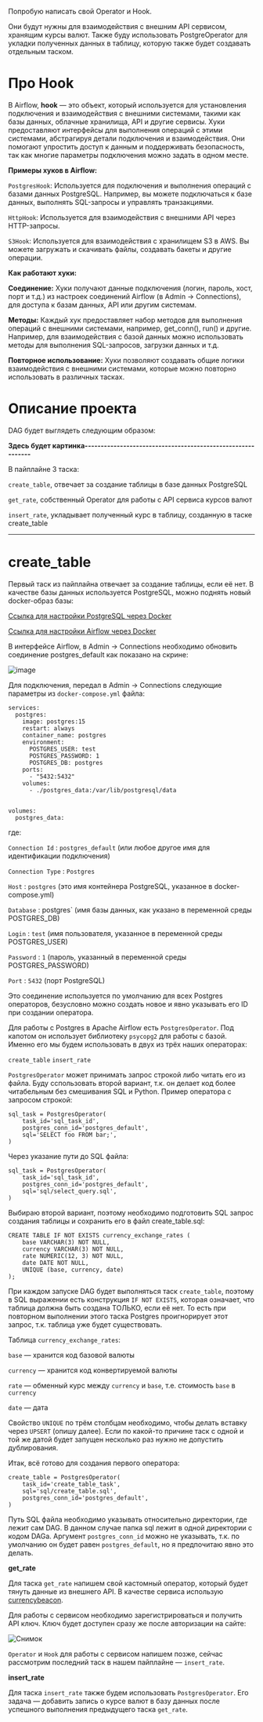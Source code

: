 Попробую написать свой Operator и Hook.

Они будут нужны для взаимодействия с внешним API сервисом, хранящим курсы валют. Также буду использовать PostgreOperator для укладки полученных данных в таблицу, которую также будет создавать отдельным таском.

# **Про Hook**

В Airflow, **hook** — это объект, который используется для установления подключения и взаимодействия с внешними системами, такими как базы данных, облачные хранилища, API и другие сервисы. Хуки предоставляют интерфейсы для выполнения операций с этими системами, абстрагируя детали подключения и взаимодействия. Они помогают упростить доступ к данным и поддерживать безопасность, так как многие параметры подключения можно задать в одном месте.

**Примеры хуков в Airflow:**

`PostgresHook`: Используется для подключения и выполнения операций с базами данных PostgreSQL. Например, вы можете подключаться к базе данных, выполнять SQL-запросы и управлять транзакциями.

`HttpHook`: Используется для взаимодействия с внешними API через HTTP-запросы.

`S3Hook`: Используется для взаимодействия с хранилищем S3 в AWS. Вы можете загружать и скачивать файлы, создавать бакеты и другие операции.

**Как работают хуки:**

**Соединение:** Хуки получают данные подключения (логин, пароль, хост, порт и т.д.) из настроек соединений Airflow (в Admin -> Connections), для доступа к базам данных, API или другим системам.

**Методы:** Каждый хук предоставляет набор методов для выполнения операций с внешними системами, например, get_conn(), run() и другие. Например, для взаимодействия с базой данных можно использовать методы для выполнения SQL-запросов, загрузки данных и т.д.

**Повторное использование:** Хуки позволяют создавать общие логики взаимодействия с внешними системами, которые можно повторно использовать в различных тасках.

# **Описание проекта**

DAG будет выглядеть следующим образом:

**Здесь будет картинка------------------------------------------------------------**

В пайплайне 3 таска:

`create_table`, отвечает за создание таблицы в базе данных PostgreSQL

`get_rate`, собственный Operator для работы с API сервиса курсов валют

`insert_rate`, укладывает полученный курс в таблицу, созданную в таске create_table

-------------------------------------------------------------------------------------

# **create_table**

Первый таск из пайплайна отвечает за создание таблицы, если её нет. В качестве базы данных используется PostgreSQL, можно поднять новый docker-образ базы:

[Ссылка для настройки PostgreSQL через Docker](https://github.com/erohin94/Data-Engineer/tree/main)

[Ссылка для настройки Airflow через Docker](https://github.com/erohin94/Data-Engineer/tree/main/Airflow)

В интерфейсе Airflow, в Admin → Connections необходимо обновить соединение postgres_default как показано на скрине:

![image](https://github.com/user-attachments/assets/51a5ea93-17a0-4e36-a9f7-28a06e909eaf)

Для подключения, передал в Admin → Connections следующие параметры из `docker-compose.yml` файла:

```
services:
  postgres:
    image: postgres:15
    restart: always
    container_name: postgres
    environment:
      POSTGRES_USER: test
      POSTGRES_PASSWORD: 1
      POSTGRES_DB: postgres
    ports:
      - "5432:5432"
    volumes:
      - ./postgres_data:/var/lib/postgresql/data
      

volumes:
  postgres_data:
```

где:

`Connection Id` : `postgres_default` (или любое другое имя для идентификации подключения)

`Connection Type` : `Postgres`

`Host` : `postgres` (это имя контейнера PostgreSQL, указанное в docker-compose.yml)

`Database` : postgres` (имя базы данных, как указано в переменной среды POSTGRES_DB)

`Login` : `test` (имя пользователя, указанное в переменной среды POSTGRES_USER)

`Password` : `1` (пароль, указанный в переменной среды POSTGRES_PASSWORD)

`Port` : `5432` (порт PostgreSQL)

Это соединение используется по умолчанию для всех Postgres операторов, безусловно можно создать новое и явно указывать его ID при создании оператора.

Для работы с Postgres в Apache Airflow есть `PostgresOperator`. Под капотом он использует библиотеку `psycopg2` для работы с базой. Именно его мы будем использовать в двух из трёх наших операторах:

`create_table`
`insert_rate`

`PostgresOperator` может принимать запрос строкой либо читать его из файла. Буду сспользовать второй вариант, т.к. он делает код более читабельным без смешивания SQL и Python. Пример оператора с запросом строкой:

```
sql_task = PostgresOperator(
    task_id='sql_task_id',
    postgres_conn_id='postgres_default',
    sql='SELECT foo FROM bar;',
)
```

Через указание пути до SQL файла:

```
sql_task = PostgresOperator(
    task_id='sql_task_id',
    postgres_conn_id='postgres_default',
    sql='sql/select_query.sql',
)
```

Выбираю второй вариант, поэтому необходимо подготовить SQL запрос создания таблицы и сохранить его в файл create_table.sql:

```
CREATE TABLE IF NOT EXISTS currency_exchange_rates (
    base VARCHAR(3) NOT NULL,
    currency VARCHAR(3) NOT NULL,
    rate NUMERIC(12, 3) NOT NULL,
    date DATE NOT NULL,
    UNIQUE (base, currency, date)
);
```

При каждом запуске DAG будет выполняться таск `create_table`, поэтому в SQL выражении есть конструкция `IF NOT EXISTS`, которая означает, что таблица должна быть создана ТОЛЬКО, если её нет. То есть при повторном выполнении этого таска Postgres проигнорирует этот запрос, т.к. таблица уже будет существовать.

Таблица `currency_exchange_rates`:

`base` — хранится код базовой валюты

`currency` — хранится код конвертируемой валюты

`rate` — обменный курс между `currency` и `base`, т.е. стоимость `base` в `currency`

`date` — дата

Свойство `UNIQUE` по трём столбцам необходимо, чтобы делать вставку через `UPSERT` (опишу далее). Если по какой-то причине таск с одной и той же датой будет запущен несколько раз нужно не допустить дублирования.

Итак, всё готово для создания первого оператора:

```
create_table = PostgresOperator(
    task_id='create_table_task',
    sql='sql/create_table.sql',
    postgres_conn_id='postgres_default',
)
```

Путь SQL файла необходимо указывать относительно директории, где лежит сам DAG. В данном случае папка sql лежит в одной директории с кодом DAGа. Аргумент `postgres_conn_id` можно не указывать, т.к. по умолчанию он будет равен `postgres_default`, но я предпочитаю явно это делать.

**get_rate**

Для таска `get_rate` напишем свой кастомный оператор, который будет тянуть данные из внешнего API. В качестве сервиса использую [currencybeacon](https://currencybeacon.com/).

Для работы с сервисом необходимо зарегистрироваться и получить API ключ. Ключ будет доступен сразу же после авторизации на сайте:

![Снимок](https://github.com/user-attachments/assets/533d9738-92a6-4ad4-ab60-e4159553cc1d)

`Operator` и `Hook` для работы с сервисом напишем позже, сейчас рассмотрим последний таск в нашем пайплайне — `insert_rate`.

**insert_rate**

Для таска `insert_rate` также будем использовать `PostgresOperator`. Его задача — добавить запись о курсе валют в базу данных после успешного выполнения предыдущего таска `get_rate`.






